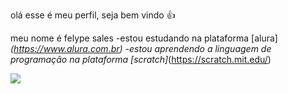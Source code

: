  olá esse é meu perfil, seja bem vindo 👍

 meu nome é felype sales
 -estou estudando na plataforma [alura]_(https://www.alura.com.br)
 -estou aprendendo a linguagem de programação na plataforma [scratch]_(https://scratch.mit.edu/)

 ![](https://media.tenor.com/zBTbxdrnOPUAAAAM/%D9%83%D8%B1%D9%8A%D8%B3%D8%AA%D9%8A%D8%A7%D9%86%D9%88-%D8%B1%D9%88%D9%86%D8%A7%D9%84%D8%AF%D9%88-%D8%A7%D9%84%D9%86%D8%B5%D8%B1.gif****)
